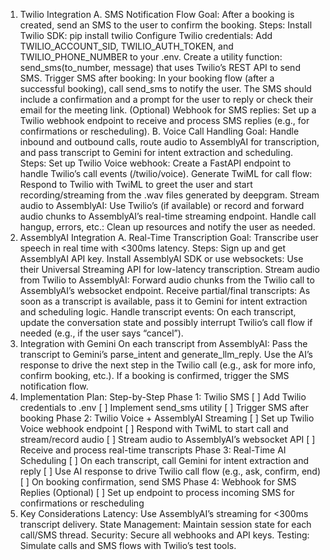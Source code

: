 1. Twilio Integration
A. SMS Notification Flow
Goal: After a booking is created, send an SMS to the user to confirm the booking.
Steps:
Install Twilio SDK:
pip install twilio
Configure Twilio credentials:
Add TWILIO_ACCOUNT_SID, TWILIO_AUTH_TOKEN, and TWILIO_PHONE_NUMBER to your .env.
Create a utility function:
send_sms(to_number, message) that uses Twilio’s REST API to send SMS.
Trigger SMS after booking:
In your booking flow (after a successful booking), call send_sms to notify the user.
The SMS should include a confirmation and a prompt for the user to reply or check their email for the meeting link.
(Optional) Webhook for SMS replies:
Set up a Twilio webhook endpoint to receive and process SMS replies (e.g., for confirmations or rescheduling).
B. Voice Call Handling
Goal: Handle inbound and outbound calls, route audio to AssemblyAI for transcription, and pass transcript to Gemini for intent extraction and scheduling.
Steps:
Set up Twilio Voice webhook:
Create a FastAPI endpoint to handle Twilio’s call events (/twilio/voice).
Generate TwiML for call flow:
Respond to Twilio with TwiML to greet the user and start recording/streaming from the .wav files generated by deepgram.
Stream audio to AssemblyAI:
Use Twilio’s <Stream> (if available) or record and forward audio chunks to AssemblyAI’s real-time streaming endpoint.
Handle call hangup, errors, etc.:
Clean up resources and notify the user as needed.
2. AssemblyAI Integration
A. Real-Time Transcription
Goal: Transcribe user speech in real time with <300ms latency.
Steps:
Sign up and get AssemblyAI API key.
Install AssemblyAI SDK or use websockets:
Use their Universal Streaming API for low-latency transcription.
Stream audio from Twilio to AssemblyAI:
Forward audio chunks from the Twilio call to AssemblyAI’s websocket endpoint.
Receive partial/final transcripts:
As soon as a transcript is available, pass it to Gemini for intent extraction and scheduling logic.
Handle transcript events:
On each transcript, update the conversation state and possibly interrupt Twilio’s call flow if needed (e.g., if the user says “cancel”).
3. Integration with Gemini
On each transcript from AssemblyAI:
Pass the transcript to Gemini’s parse_intent and generate_llm_reply.
Use the AI’s response to drive the next step in the Twilio call (e.g., ask for more info, confirm booking, etc.).
If a booking is confirmed, trigger the SMS notification flow.
4. Implementation Plan: Step-by-Step
Phase 1: Twilio SMS
[ ] Add Twilio credentials to .env
[ ] Implement send_sms utility
[ ] Trigger SMS after booking
Phase 2: Twilio Voice + AssemblyAI Streaming
[ ] Set up Twilio Voice webhook endpoint
[ ] Respond with TwiML to start call and stream/record audio
[ ] Stream audio to AssemblyAI’s websocket API
[ ] Receive and process real-time transcripts
Phase 3: Real-Time AI Scheduling
[ ] On each transcript, call Gemini for intent extraction and reply
[ ] Use AI response to drive Twilio call flow (e.g., ask, confirm, end)
[ ] On booking confirmation, send SMS
Phase 4: Webhook for SMS Replies (Optional)
[ ] Set up endpoint to process incoming SMS for confirmations or rescheduling
5. Key Considerations
Latency: Use AssemblyAI’s streaming for <300ms transcript delivery.
State Management: Maintain session state for each call/SMS thread.
Security: Secure all webhooks and API keys.
Testing: Simulate calls and SMS flows with Twilio’s test tools.